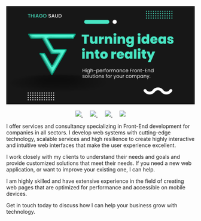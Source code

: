 <img src="images/banner.png" title="THIAGO SAUD DEVELOPER - TURNING IDEAS INTO REALITY" />

<p align="center">
	<a href="https://thiagosaud.dev" target="_blank" title="Go to my Professional page">
		<img src="https://img.shields.io/badge/boost my business now!-%23D14836.svg?&style=for-the-badge&logo=google-chrome&logoColor=48E6C4&color=171717" />
	</a>
	&nbsp;&nbsp;&nbsp;&nbsp;
	<a href="https://www.linkedin.com/company/thiagosauddev" target="_blank" title="Go to my Linkedin page">
		<img src="https://img.shields.io/badge/linkedin-%23D14836.svg?&style=for-the-badge&logo=linkedin&logoColor=48E6C4&color=171717" />
	</a>
	&nbsp;&nbsp;&nbsp;&nbsp;
	<a href="https://www.instagram.com/thiagosauddev" target="_blank" title="Go to my Instagram page">
		<img src="https://img.shields.io/badge/instagram-%23D14836.svg?&style=for-the-badge&logo=instagram&logoColor=48E6C4&color=171717" />
	</a>
	&nbsp;&nbsp;&nbsp;&nbsp;
	<a href="https://www.instagram.com/thiagosauddev" target="_blank" title="Go to my Instagram page">
		<img src="https://img.shields.io/badge/githubsponsors-%23D14836.svg??&style=for-the-badge&logo=instagram&logoColor=48E6C4&color=171717" />
	</a>
</p>

<p>
I offer services and consultancy specializing in Front-End development for companies in all sectors. I develop web systems with cutting-edge technology, scalable services and high resilience to create highly interactive and intuitive web interfaces that make the user experience excellent.

I work closely with my clients to understand their needs and goals and provide customized solutions that meet their needs. If you need a new web application, or want to improve your existing one, I can help.

I am highly skilled and have extensive experience in the field of creating web pages that are optimized for performance and accessible on mobile devices.

Get in touch today to discuss how I can help your business grow with technology.
</p>
